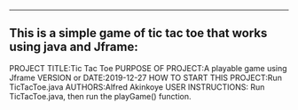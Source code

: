 ------------------------------------------------------------------------
This is a simple game of tic tac toe that works using java and Jframe:
------------------------------------------------------------------------

PROJECT TITLE:Tic Tac Toe
PURPOSE OF PROJECT:A playable game using Jframe
VERSION or DATE:2019-12-27
HOW TO START THIS PROJECT:Run TicTacToe.java
AUTHORS:Alfred Akinkoye
USER INSTRUCTIONS:
Run TicTacToe.java, then run the playGame() function.
